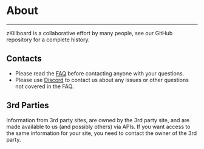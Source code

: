 # About
<hr/>
zKillboard is a collaborative effort by many people, see our GitHub repository for a complete history.

## Contacts

- Please read the [FAQ](/information/faq/) before contacting anyone with your questions.
- Please use [Discord](https://discord.gg/sV2kkwg8UD) to contact us about any issues or other questions not covered in the FAQ.

## 3rd Parties

Information from 3rd party sites, are owned by the 3rd party site, and are made available to us (and possibly others) via APIs. If you want access to the same information for your site, you need to contact the owner of the 3rd party.
